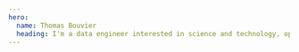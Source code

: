 ```yaml
---
hero:
  name: Thomas Bouvier
  heading: I'm a data engineer interested in science and technology, open-source software, climate and energy.
---
```

